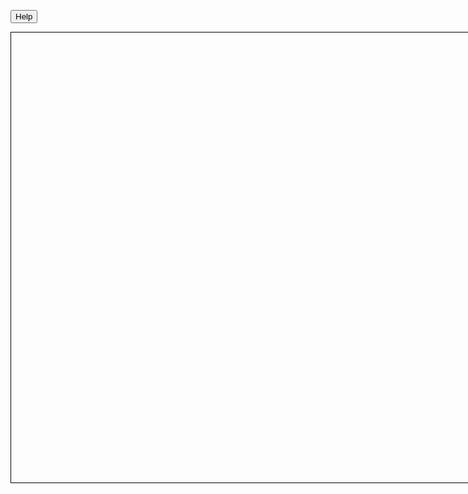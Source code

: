 <style>
#wrapper {
  width: 1700px;
  height: 720px;
}
.canvas {
  width: 1280px;
  height: 720px;
  border: 1px solid black;
}
.controlPanel {
  width: 400px;
  height: 720px;
  border: 1px solid black;
  overflow: hidden;
}
.left {
  float: left
}
.right {
  float: right
}
.svg-plot, .canvas-plot {
    position: absolute;
}
</style>

<button id="help_button">Help</button>

<div id="wrapper">
  <div class="left canvas" id="canvas"></div>
  <div class="right controlPanel">
    X-Axis: <select id="x_axis_grouping_select"></select><br>
    Y-Axis: <select id="y_axis_grouping_select"></select><br>
    scale mode for amount: <select id="scale_mode_select"></select>
    <button id="axes_grouping_button">Group</button><br>
    Color: <select id="color_select"></select>
    <button id="color_button">Change color</button><br>
    <lively-inspector id="inspector"></lively-inspector>
  </div>
</div>

<script>
import { AVFParser } from "https://lively-kernel.org/voices/parsing-data/avf-parser.js"
import { Diagram } from "./diagram.js"

let world = this

let diagram = {}

let div = lively.query(world, "#canvas")
let inspector = lively.query(world, "#inspector")

lively.query(world, "#help_button").addEventListener("click", () => lively.openBrowser(bp2019url + "/prototypes/activate-y-axis/y-axis-help.md"))

AVFParser.loadCompressedIndividualsWithKeysFromFile().then(data => {
  diagram = new Diagram(div, inspector, data, 4, 2000)
    
  let groupingAttributes = ["random", "amount", "age", "district", "gender"]
  let colorAttributes = ["index", "age", "district", "gender"]
  let scaleModes = ["maximum amount", "total amount"]

  let xAxisSelect = lively.query(this, "#x_axis_grouping_select")
  let yAxisSelect = lively.query(this, "#y_axis_grouping_select")
  let colorSelect = lively.query(this, "#color_select")
  let scaleModeSelect = lively.query(this, "#scale_mode_select")

  groupingAttributes.forEach((attribute) => {
    xAxisSelect.options[xAxisSelect.options.length] = new Option(attribute)
    yAxisSelect.options[yAxisSelect.options.length] = new Option(attribute)
  })

  colorAttributes.forEach((attribute) => {
    colorSelect.options[colorSelect.options.length] = new Option(attribute)
  })

  scaleModes.forEach(mode => {
    scaleModeSelect.options[scaleModeSelect.options.length] = new Option(mode)
  })

  lively.query(this, "#axes_grouping_button").addEventListener("click", () => {
    let yAxisAttribute = yAxisSelect.options[yAxisSelect.selectedIndex].value
    let xAxisAttribute = xAxisSelect.options[xAxisSelect.selectedIndex].value
    
    if (xAxisAttribute === "amount") {
      if (yAxisAttribute === "random" || yAxisAttribute === "amount") {
        return
      }
      diagram.setNewAttributeToAxis("y", yAxisAttribute)
      diagram.setNewAttributeToAxis("x", xAxisAttribute, scaleModeSelect.options[scaleModeSelect.selectedIndex].value)
    } else if (yAxisAttribute === "amount") {
      if (xAxisAttribute === "random" || xAxisAttribute === "amount") {
        return
      }
      diagram.setNewAttributeToAxis("x", xAxisAttribute)
      diagram.setNewAttributeToAxis("y", yAxisAttribute, scaleModeSelect.options[scaleModeSelect.selectedIndex].value)
    } else {
      diagram.setNewAttributeToAxis("x", xAxisAttribute)
      diagram.setNewAttributeToAxis("y", yAxisAttribute)
    }
    
    diagram.animate()
  })

  lively.query(this, "#color_button").addEventListener("click", () => {
    diagram.setColorByAttribute(colorSelect.options[colorSelect.selectedIndex].value)
  })

  diagram.div.addEventListener("click", (event) => {highlightClickedIndividual(event)})
  
})

function highlightClickedIndividual(event) {
  let individual = diagram.getClickedIndividual(event)
  if ((typeof individual) === "undefined") {
    diagram.resetHighlighting()
  } else {
    diagram.highlightIndividual(individual)
  }
}

""
</script>